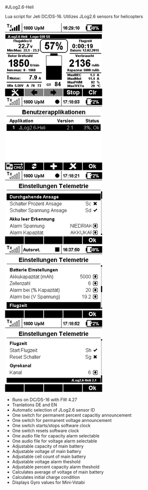 #JLog2.6-Heli

Lua script for Jeti DC/DS-16. Utilizes JLog2.6 sensors for helicopters

![screen000](https://raw.githubusercontent.com/nichtgedacht/JLog2.6-Heli/master/Screen000.bmp)
![screen001](https://raw.githubusercontent.com/nichtgedacht/JLog2.6-Heli/master/Screen001.bmp)
![screen002](https://raw.githubusercontent.com/nichtgedacht/JLog2.6-Heli/master/Screen002.bmp)
![screen003](https://raw.githubusercontent.com/nichtgedacht/JLog2.6-Heli/master/Screen003.bmp)
![screen004](https://raw.githubusercontent.com/nichtgedacht/JLog2.6-Heli/master/Screen004.bmp)

* Runs on DC/DS-16 with FW 4.27
* Tranlations DE and EN 
* Automatic selection of JLog2.6 sensor ID
* One switch for permanent percent capacitiy announcement
* One switch for permanent voltage announcement
* One switch starts/stops software clock
* One switch resets software clock
* One audio file for capacity alarm selectable
* One audio file for voltage alarm selectable
* Adjustable capacity of main battery
* Adjustable voltage of main battery
* Adjustable cell count of main battery
* Adjustable voltage alarm theshold
* Adjustable percent capacity alarm theshold
* Calculates average of voltage of main battery
* Calculates initial charge condition
* Displays Gyro values for Mini-Vstabi
